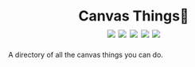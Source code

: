 <h1 align="center">Canvas Things🎇
<div>
<img src="https://img.shields.io/badge/License-MIT-red.svg"/>
<img src="https://img.shields.io/badge/--3178C6?logo=typescript&logoColor=ffffff"/>
<img src="https://img.shields.io/badge/--F7DF1E?logo=javascript&logoColor=000"/>
<img src="https://img.shields.io/badge/Html5-Canvas-orange" />
<img src="https://img.shields.io/badge/Contribution%20is%20welcome-%E2%9D%A4%EF%B8%8F-green.svg"/>
</div>
</h1>
A directory of all the canvas things you can do.
